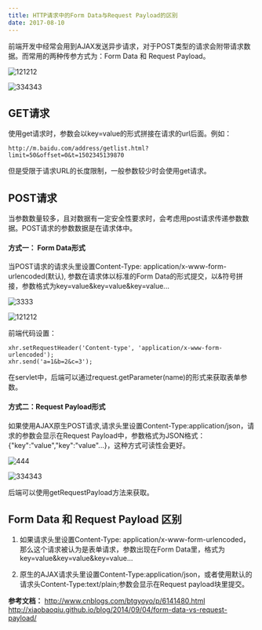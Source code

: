 ```yaml
---
title: HTTP请求中的Form Data与Request Payload的区别
date: 2017-08-10
---
```



前端开发中经常会用到AJAX发送异步请求，对于POST类型的请求会附带请求数据。而常用的两种传参方式为：Form Data 和 Request Payload。

![121212](https://user-images.githubusercontent.com/5309877/29163614-9ac78ea4-7def-11e7-9067-77d73a5d841c.jpg)

![334343](https://user-images.githubusercontent.com/5309877/29163628-a3e89d48-7def-11e7-869a-1f818fd97149.jpg)


## GET请求
使用get请求时，参数会以key=value的形式拼接在请求的url后面。例如：

```
http://m.baidu.com/address/getlist.html?limit=50&offset=0&t=1502345139870

```

但是受限于请求URL的长度限制，一般参数较少时会使用get请求。


## POST请求

当参数数量较多，且对数据有一定安全性要求时，会考虑用post请求传递参数数据。POST请求的参数数据是在请求体中。


#### 方式一： Form Data形式

当POST请求的请求头里设置Content-Type: application/x-www-form-urlencoded(默认), 参数在请求体以标准的Form Data的形式提交，以&符号拼接，参数格式为key=value&key=value&key=value...

![3333](https://user-images.githubusercontent.com/5309877/29163839-45a49736-7df0-11e7-8f49-56b6744ca3fc.jpg)

![121212](https://user-images.githubusercontent.com/5309877/29163614-9ac78ea4-7def-11e7-9067-77d73a5d841c.jpg)


前端代码设置：

```
xhr.setRequestHeader('Content-type', 'application/x-www-form-urlencoded');
xhr.send('a=1&b=2&c=3');
```

在servlet中，后端可以通过request.getParameter(name)的形式来获取表单参数。


#### 方式二：Request Payload形式

如果使用AJAX原生POST请求,请求头里设置Content-Type:application/json，请求的参数会显示在Request Payload中，参数格式为JSON格式：{"key":"value","key":"value"...}，这种方式可读性会更好。

![444](https://user-images.githubusercontent.com/5309877/29163866-5b0876ec-7df0-11e7-873b-44731e1becc1.jpg)

![334343](https://user-images.githubusercontent.com/5309877/29163628-a3e89d48-7def-11e7-869a-1f818fd97149.jpg)


后端可以使用getRequestPayload方法来获取。

## Form Data 和 Request Payload 区别
1. 如果请求头里设置Content-Type: application/x-www-form-urlencoded，那么这个请求被认为是表单请求，参数出现在Form Data里，格式为key=value&key=value&key=value...

2. 原生的AJAX请求头里设置Content-Type:application/json，或者使用默认的请求头Content-Type:text/plain;参数会显示在Request payload块里提交。


**参考文档：**
http://www.cnblogs.com/btgyoyo/p/6141480.html
http://xiaobaoqiu.github.io/blog/2014/09/04/form-data-vs-request-payload/
